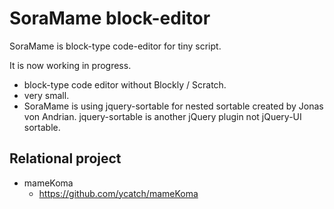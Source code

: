 SoraMame block-editor
======================

SoraMame is block-type code-editor for tiny script.

It is now working in progress.


- block-type code editor without Blockly / Scratch.
- very small.
- SoraMame is using jquery-sortable for nested sortable created by Jonas von Andrian. jquery-sortable is another jQuery plugin not jQuery-UI sortable.



Relational project
-----------------

* mameKoma
  - https://github.com/ycatch/mameKoma

